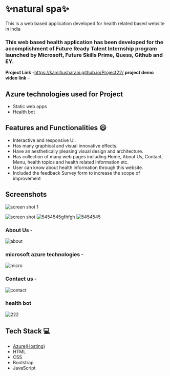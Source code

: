 # ✨natural spa✨

This is a web based application developed for health related based website in india

### This web based health application has been developed for the accomplishment of Future Ready Talent Internship program launched by Microsoft, Future Skills Prime, Quess, Github and EY.


**Project Link** -https://kamitiusharani.github.io/Project22/
**project demo video link** - 

## Azure technologies used for Project

- Static web apps
- Health bot

## Features and Functionalities 😃

- Interactive and responsive UI.
- Has many graphical and visual innovative effects.
- Have an aesthetically pleasing visual design and architecture.
- Has collection of many web pages including Home, About Us, Contact, Menu, health topics and health related information etc.
- User can know about health information through this website.
- Included the feedback Survey form to increase the scope of improvement 

## Screenshots


![screen shot 1](https://user-images.githubusercontent.com/115987624/205264586-b5de6519-42b0-457a-bc6e-be26c83280b5.png)


   ![screen shot](https://user-images.githubusercontent.com/115987624/205267255-1335a551-e871-41e5-a00a-d6bb77f73a1a.jpg)
![5454545gfhfgh](https://user-images.githubusercontent.com/115987624/205267280-5cd7c252-874d-488f-a41b-6750da8e7ea8.jpg)
![5454545](https://user-images.githubusercontent.com/115987624/205267301-c1c75b2a-b711-45c6-9ab4-bd2cd05b2368.jpg)


### About Us -
![about](https://user-images.githubusercontent.com/115987624/205267360-a86150c3-9fa0-4848-a86e-388cbc24bf65.jpg)



### microsoft azure technologies -

![micro](https://user-images.githubusercontent.com/115987624/205267952-1155c156-7015-4ae6-b8c7-757fc584459a.jpg)


### Contact us -
![contact](https://user-images.githubusercontent.com/115987624/205267508-451e111d-c558-4268-ae8e-99cd21ca1d81.jpg)



### health bot

![222](https://user-images.githubusercontent.com/115987624/205268366-354e84a2-125f-4547-9758-c2d02116fb3b.jpg)



## Tech Stack 💻

- [Azure(Hosting)](https://azure.microsoft.com/en-in/features/azure-portal/)
- HTML
- CSS
- Bootstrap
- JavaScript
